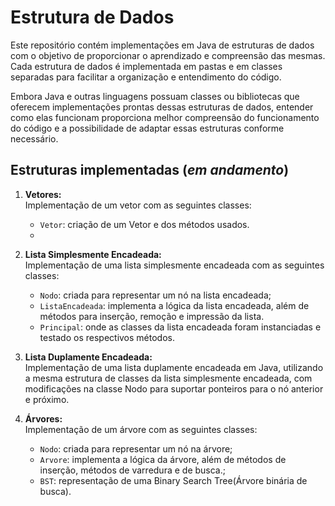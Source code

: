 # Estrutura de Dados

Este repositório contém implementações em Java de estruturas de dados com o objetivo de 
proporcionar o aprendizado e compreensão das mesmas. Cada estrutura de dados é implementada em 
pastas e em classes separadas para facilitar a organização e entendimento do código. 

Embora Java 
e outras linguagens possuam classes ou bibliotecas que oferecem implementações prontas dessas 
estruturas de dados, entender como elas funcionam proporciona melhor compreensão do 
funcionamento do código e a possibilidade de adaptar essas estruturas conforme necessário.

## Estruturas implementadas (_em andamento_)
1. **Vetores:**\
Implementação de um vetor com as seguintes classes:
   - `Vetor`: criação de um Vetor e dos métodos usados.
   - 

2. **Lista Simplesmente Encadeada:**\
Implementação de uma lista simplesmente encadeada com as seguintes classes:
   - `Nodo`: criada para representar um nó na lista encadeada;
   - `ListaEncadeada`: implementa a lógica da lista encadeada, além de métodos para inserção, remoção e impressão da lista.
   - `Principal`: onde as classes da lista encadeada foram instanciadas e testado os respectivos métodos.
3. **Lista Duplamente Encadeada:**\
Implementação de uma lista duplamente encadeada em Java, utilizando a mesma estrutura de classes da lista simplesmente encadeada, com modificações na classe Nodo para suportar ponteiros para o nó anterior e próximo.
   
4. **Árvores:**\
Implementação de um árvore com as seguintes classes:
   - `Nodo`: criada para representar um nó na árvore;
   - `Arvore`: implementa a lógica da árvore, além de métodos de inserção, métodos de varredura 
     e de busca.;
   - `BST`: representação de uma Binary Search Tree(Árvore binária de busca).
   